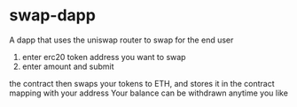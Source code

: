 # swap-dapp

A dapp that uses the uniswap router to swap for the end user

1. enter erc20 token address you want to swap
2. enter amount and submit

the contract then swaps your tokens to ETH, and stores it in the contract mapping with your address 
Your balance can be withdrawn anytime you like
